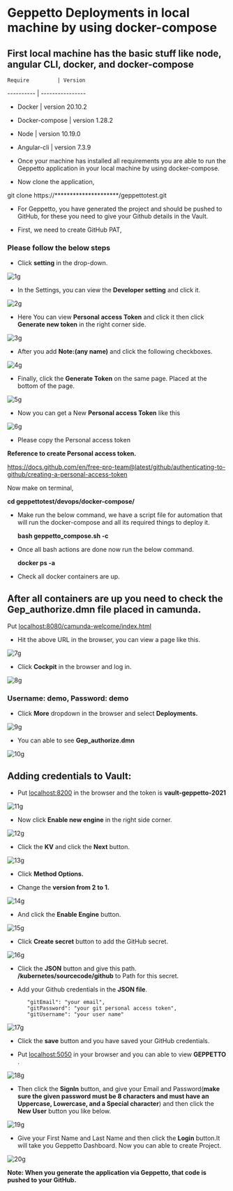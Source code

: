 # Geppetto Deployments in local machine by using docker-compose

## First local machine has the basic stuff like node, angular CLI, docker, and docker-compose 

    Require         | Version
   ----------       | ----------------
   * Docker         | version 20.10.2
   * Docker-compose | version 1.28.2
   * Node           | version 10.19.0
   * Angular-cli    | version 7.3.9


* Once your machine has installed all requirements  you are able to run the Geppetto application in your local machine by using docker-compose.

* Now clone the application,

git clone https://*********************/geppettotest.git


* For Geppetto, you have generated the project and should be pushed to GitHub, for these you need to give your Github details in the Vault.

* First, we need to create GitHub PAT, 


### Please follow the below steps

* Click **setting** in the drop-down.


![1g](https://user-images.githubusercontent.com/71403617/116858822-a3142400-ac1c-11eb-9503-f9d1d8a23223.png)




* In the Settings, you can view the **Developer setting** and click it.


![2g](https://user-images.githubusercontent.com/71403617/116858959-dd7dc100-ac1c-11eb-9257-d6420fa219ba.png)





* Here You can view **Personal access Token** and click it then click **Generate new token** in the right corner side.


![3g](https://user-images.githubusercontent.com/71403617/116859000-ea9ab000-ac1c-11eb-9b31-6769974269e3.png)




* After you add **Note:(any name)** and click the following checkboxes.


![4g](https://user-images.githubusercontent.com/71403617/116859050-fedead00-ac1c-11eb-9033-50ea55280c6d.png)




* Finally, click the **Generate Token** on the same page. Placed at the bottom of the page.


![5g](https://user-images.githubusercontent.com/71403617/116859061-030aca80-ac1d-11eb-8f82-f8db17207a15.png)




* Now you can get a New **Personal access Token** like this


![6g](https://user-images.githubusercontent.com/71403617/116859068-056d2480-ac1d-11eb-8a60-0044bcd2ef33.png)


* Please copy the Personal access token


**Reference to create Personal access token.**

https://docs.github.com/en/free-pro-team@latest/github/authenticating-to-github/creating-a-personal-access-token


Now make on terminal,

  **cd geppettotest/devops/docker-compose/** 

* Make run the below command, we have a script file for automation that will run the docker-compose and all its required things to deploy it.

  **bash geppetto_compose.sh  -c** 

* Once all bash actions are done now run the below command.

  **docker ps -a** 

* Check all docker containers are up.

## After all containers are up you need to check the Gep_authorize.dmn file placed in camunda.

Put [localhost:8080/camunda-welcome/index.html](http://localhost:8080/camunda-welcome/index.html)

* Hit the above URL in the browser, you can view a page like this.


![7g](https://user-images.githubusercontent.com/71403617/116859076-08681500-ac1d-11eb-99d4-9331fa459eb6.png)



* Click **Cockpit** in the browser and log in.


![8g](https://user-images.githubusercontent.com/71403617/116859102-161d9a80-ac1d-11eb-84ed-31d45b71cc37.png)


### Username: demo,  Password: demo ##

* Click **More** dropdown in the browser and select **Deployments.**


![9g](https://user-images.githubusercontent.com/71403617/116859104-174ec780-ac1d-11eb-8172-881f24daca5e.png)



* You can able to see  **Gep_authorize.dmn**


![10g](https://user-images.githubusercontent.com/71403617/116859106-17e75e00-ac1d-11eb-9f39-45349d47f621.png)



## Adding credentials to Vault:

* Put [localhost:8200](http://localhost:8200) in the browser and the token is **vault-geppetto-2021**


![11g](https://user-images.githubusercontent.com/71403617/116859108-187ff480-ac1d-11eb-9e9e-ad87c7872858.png)



* Now click **Enable new engine** in the right side corner.


![12g](https://user-images.githubusercontent.com/71403617/116859112-19188b00-ac1d-11eb-897e-42bf2a3e8b25.png)



* Click the **KV** and click the **Next** button.


![13g](https://user-images.githubusercontent.com/71403617/116859115-19b12180-ac1d-11eb-87d1-296e1a00fa57.png)



* Click **Method Options.**


* Change the **version from 2 to 1.**


![14g](https://user-images.githubusercontent.com/71403617/116859118-1ae24e80-ac1d-11eb-9c1b-c2e12fe52a4f.png)



* And click the **Enable Engine** button.


![15g](https://user-images.githubusercontent.com/71403617/116859129-203f9900-ac1d-11eb-9572-a22f6338b874.png)



* Click **Create secret** button to add the GitHub secret.


![16g](https://user-images.githubusercontent.com/71403617/116859132-20d82f80-ac1d-11eb-9c7f-7b1ce2a85eeb.png)




* Click the **JSON** button and give this path.  **/kubernetes/sourcecode/github** to Path for this secret.

* Add your Github credentials in the **JSON file**.

         "gitEmail": "your email",
         "gitPassword": "your git personal access token",
         "gitUsername": "your user name"

![17g](https://user-images.githubusercontent.com/71403617/116859133-2170c600-ac1d-11eb-84d2-ebea7cc14a53.png)


* Click the **save** button and you have saved your GitHub credentials.


* Put [localhost:5050](http://localhost:5050) in your browser and you can able to view **GEPPETTO** .


![18g](https://user-images.githubusercontent.com/71403617/116859136-22095c80-ac1d-11eb-9772-aec009992f7e.png)



* Then click the **SignIn**  button, and give your Email and Password(**make sure the given password must be 8 characters and must have an Uppercase, Lowercase, and a Special character**) and then click the **New User** button you like below.


![19g](https://user-images.githubusercontent.com/71403617/116859137-233a8980-ac1d-11eb-94b0-ee113bc34cd1.png)



* Give your First Name and Last Name and then click the **Login** button.It will take you Geppetto Dashboard. Now you can able to create Project.


![20g](https://user-images.githubusercontent.com/71403617/116859139-246bb680-ac1d-11eb-89d1-31355d5929ff.png)


**Note: When you generate the application via Geppetto, that code is pushed to your GitHub.**




